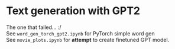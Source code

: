 # Text generation with GPT2

The one that failed... :/  
See `word_gen_torch_gpt2.ipynb` for PyTorch simple word gen  
See `movie_plots.ipynb` for __attempt__ to create finetuned GPT model.
